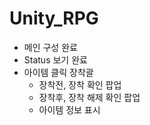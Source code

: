 # Unity_RPG

- 메인 구성 완료
- Status 보기 완료
- 아이템 클릭 장착괄
  - 장착전, 장착 확인 팝업
  - 장착후, 장착 해제 확인 팝업
  - 아이템 정보 표시
    
